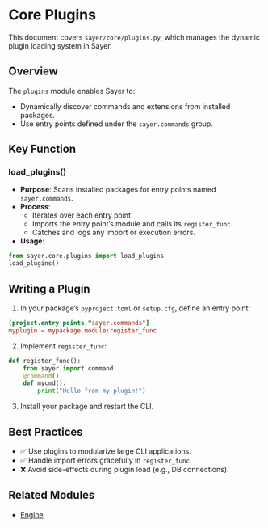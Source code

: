 # Core Plugins

This document covers `sayer/core/plugins.py`, which manages the dynamic plugin loading system in Sayer.

## Overview

The `plugins` module enables Sayer to:

* Dynamically discover commands and extensions from installed packages.
* Use entry points defined under the `sayer.commands` group.

## Key Function

### load_plugins()

* **Purpose**: Scans installed packages for entry points named `sayer.commands`.
* **Process**:
   * Iterates over each entry point.
   * Imports the entry point’s module and calls its `register_func`.
   * Catches and logs any import or execution errors.
* **Usage**:

```python
from sayer.core.plugins import load_plugins
load_plugins()
```

## Writing a Plugin

1. In your package’s `pyproject.toml` or `setup.cfg`, define an entry point:

```toml
[project.entry-points."sayer.commands"]
myplugin = mypackage.module:register_func
```

2. Implement `register_func`:

```python
def register_func():
    from sayer import command
    @command()
    def mycmd():
        print("Hello from my plugin!")
```

3. Install your package and restart the CLI.

## Best Practices

* ✅ Use plugins to modularize large CLI applications.
* ✅ Handle import errors gracefully in `register_func`.
* ❌ Avoid side-effects during plugin load (e.g., DB connections).

## Related Modules

* [Engine](./engine.md)
